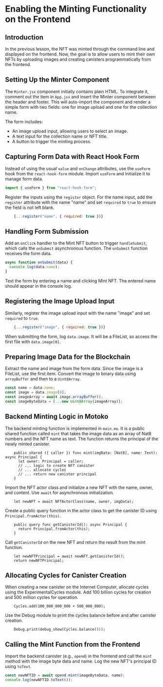 # Enabling the Minting Functionality on the Frontend

## Introduction

In the previous lesson, the NFT was minted through the command line and displayed on the frontend. Now, the goal is to allow users to mint their own NFTs by uploading images and creating canisters programmatically from the frontend.

## Setting Up the Minter Component

The `Minter.jsx` component initially contains plain HTML. To integrate it, comment out the item in `App.jsx` and insert the Minter component between the header and footer. This will auto-import the component and render a simple form with two fields: one for image upload and one for the collection name.

The form includes:

- An image upload input, allowing users to select an image.
- A text input for the collection name or NFT title.
- A button to trigger the minting process.

## Capturing Form Data with React Hook Form

Instead of using the usual `value` and `onChange` attributes, use the `useForm` hook from the `react-hook-form` module. Import `useForm` and initialize it to manage form data.

```js
import { useForm } from "react-hook-form";
```

Register the inputs using the `register` object. For the name input, add the `register` attribute with the name "name" and set `required` to `true` to ensure the field is not left blank.

```js
    {...register("name", { required: true })}
```

## Handling Form Submission

Add an `onClick` handler to the Mint NFT button to trigger `handleSubmit`, which calls the `onSubmit` asynchronous function. The `onSubmit` function receives the form data.

```js
async function onSubmit(data) {
  console.log(data.name);
}
```

Test the form by entering a name and clicking Mint NFT. The entered name should appear in the console log.

## Registering the Image Upload Input

Similarly, register the image upload input with the name "image" and set `required` to `true`.

```js
    {...register("image", { required: true })}
```

When submitting the form, log `data.image`. It will be a FileList, so access the first file with `data.image[0]`.

## Preparing Image Data for the Blockchain

Extract the name and image from the form data. Since the image is a FileList, use the first item. Convert the image to binary data using `arrayBuffer` and then to a `Uint8Array`.

```js
const name = data.name;
const image = data.image[0];
const imageArray = await image.arrayBuffer();
const imageByteData = [...new Uint8Array(imageArray)];
```

## Backend Minting Logic in Motoko

The backend minting function is implemented in `main.mo`. It is a public shared function called `mint` that takes the image data as an array of Nat8 numbers and the NFT name as text. The function returns the principal of the newly minted canister.

```mo
    public shared ({ caller }) func mint(imgData: [Nat8], name: Text): async Principal {
      let owner: Principal = caller;
      // ... logic to create NFT canister
      // ... allocate cycles
      // ... return new canister principal
    }
```

Import the NFT actor class and initialize a new NFT with the name, owner, and content. Use `await` for asynchronous initialization.

```mo
    let newNFT = await NFTActorClass(name, owner, imgData);
```

Create a public query function in the actor class to get the canister ID using `Principal.fromActor(this)`.

```mo
    public query func getCanisterId(): async Principal {
      return Principal.fromActor(this);
    }
```

Call `getCanisterId` on the new NFT and return the result from the mint function.

```mo
    let newNFTPrincipal = await newNFT.getCanisterId();
    return newNFTPrincipal;
```

## Allocating Cycles for Canister Creation

When creating a new canister on the Internet Computer, allocate cycles using the ExperimentalCycles module. Add 100 billion cycles for creation and 500 million cycles for operation.

```mo
    Cycles.add(100_000_000_000 + 500_000_000);
```

Use the Debug module to print the cycles balance before and after canister creation.

```mo
    Debug.print(debug_show(Cycles.balance()));
```

## Calling the Mint Function from the Frontend

Import the backend canister (e.g., `opend`) in the frontend and call the `mint` method with the image byte data and name. Log the new NFT's principal ID using `toText`.

```js
const newNFTID = await opend.mint(imageByteData, name);
console.log(newNFTID.toText());
```
